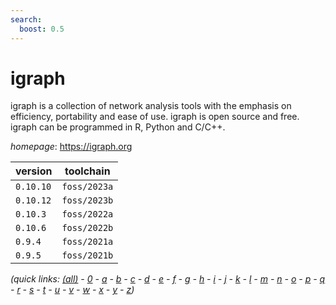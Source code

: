 ```yaml
---
search:
  boost: 0.5
---
```

# igraph

igraph is a collection of network analysis tools with the emphasis on efficiency, portability and ease of use. igraph is open source and free. igraph can be programmed in R, Python and C/C++.

*homepage*: <https://igraph.org>

version | toolchain
--------|----------
``0.10.10`` | ``foss/2023a``
``0.10.12`` | ``foss/2023b``
``0.10.3`` | ``foss/2022a``
``0.10.6`` | ``foss/2022b``
``0.9.4`` | ``foss/2021a``
``0.9.5`` | ``foss/2021b``


*(quick links: [(all)](../index.md) - [0](../0/index.md) - [a](../a/index.md) - [b](../b/index.md) - [c](../c/index.md) - [d](../d/index.md) - [e](../e/index.md) - [f](../f/index.md) - [g](../g/index.md) - [h](../h/index.md) - [i](../i/index.md) - [j](../j/index.md) - [k](../k/index.md) - [l](../l/index.md) - [m](../m/index.md) - [n](../n/index.md) - [o](../o/index.md) - [p](../p/index.md) - [q](../q/index.md) - [r](../r/index.md) - [s](../s/index.md) - [t](../t/index.md) - [u](../u/index.md) - [v](../v/index.md) - [w](../w/index.md) - [x](../x/index.md) - [y](../y/index.md) - [z](../z/index.md))*

